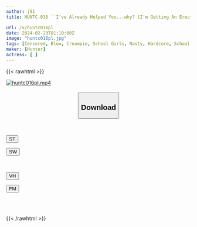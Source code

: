 ```yaml
---
author: j91
title: HUNTC-016 ``I've Already Helped You...why? (I'm Getting An Erection)'' I'm The Ungrateful Guy Who Ends Up Getting An Erection When I'm Inconsiderate. 2

url: /v/huntc016pl
date: 2024-02-23T01:10:00Z
image: "huntc016pl.jpg"
tags: [Censored, Blow, Creampie, School Girls, Nasty, Hardcore, School Uniform	]
maker: [Hunter]
actress: [ ]
---
```



{{< rawhtml >}}

<div class="video" data-videoid="e21WxDJgP8SkGB">
    <a href="javascript:;">
        <img src="/v/huntc016pl/huntc016pl.jpg" width="WIDTH" height="HEIGHT" alt="huntc016pl.mp4" loading="lazy">
    </a>
</div>

<script type="text/javascript" src="https://j91.asia/asset/on-demand-st.js"></script>

<br>
  <link rel="stylesheet" href="https://j91.asia/asset/bs5.css">
  
  <center>
  <button class="btn btn-primary" type="button" data-bs-toggle="collapse" data-bs-target=".multi-collapse" aria-expanded="false" aria-controls="multiCollapseExample1 multiCollapseExample2"><h2>Download</h2></button></center>
</p>
<div class="row">
  <div class="col">
    <div class="collapse multi-collapse" id="multiCollapseExample1">
      <div class="card card-body">
	      	      <br>
<div class="buttons">  
<p><a href="https://streamtape.to/v/e21WxDJgP8SkGB" target="_blank"><button class="btn-hover color-3"><i class="fa fa-download"></i> ST</button></a></p>
<p><a href="https://cdnwish.com/jbognv9kuz7k" target="_blank"><button class="btn-hover color-2"><i class="fa fa-download"></i> SW</button></a></p></div>
    </div>
  </div>
</div>
  <div class="col">
    <div class="collapse multi-collapse" id="multiCollapseExample2">
      <div class="card card-body">
	      <br>
<div class="buttons">
<p><a href="javascript:;"><button class="btn-hover color-9"><i class="fa fa-download"></i> VH</button></a></p>
<p><a href="javascript:;"><button class="btn-hover color-8"><i class="fa fa-download"></i> FM</button></a></p></div>
<br><br>
      </div>
    </div>
  </div>
</div>

{{< /rawhtml >}}